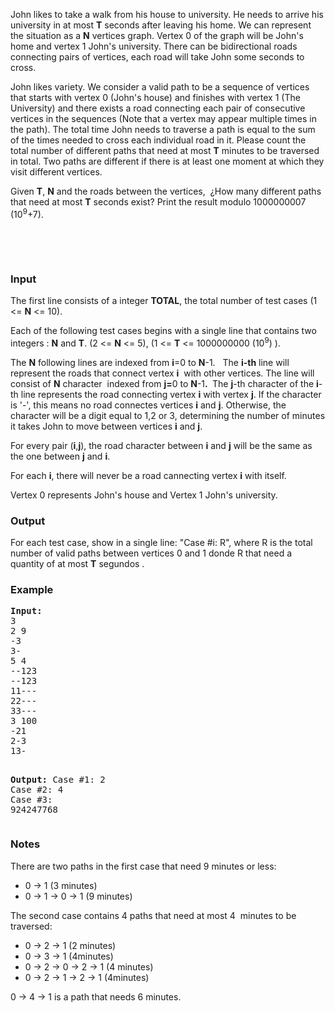 <p>John likes to take a walk from his house to university. He needs to arrive his university in at most <strong>T</strong> seconds after leaving his home. We can represent the situation as a <strong>N</strong> vertices graph. Vertex 0 of the graph will be John's home and vertex 1 John's university. There can be bidirectional roads connecting pairs of vertices, each road will take John some seconds to cross.</p>
<p>John likes variety. We consider a valid path to be a sequence of vertices that starts with vertex 0 (John's house) and finishes with vertex 1 (The University) and there exists a road connecting each pair of consecutive vertices in the sequences (Note that a vertex may appear multiple times in the path). The total time John needs to traverse a path is equal to the sum of the times needed to cross each individual road in it. Please count the total number of different paths that need at most <strong>T</strong> minutes to be traversed in total. Two paths are different if there is at least one moment at which they visit different vertices.</p>
<p>Given <strong>T</strong>, <strong>N</strong> and the roads between the vertices,&nbsp; ¿How many different paths that need at most <strong>T</strong> seconds exist? Print the result modulo 1000000007&nbsp; (10<sup>9</sup>+7).</p>
<p>&nbsp;</p>
<p>&nbsp;</p>
<h3>Input</h3>
<p>The first line consists of a integer <strong>TOTAL</strong>, the total number of test cases (1 &lt;= <strong>N</strong> &lt;= 10).</p>
<p>Each of the following test cases begins with a single line that contains two integers : <strong>N</strong> and <strong>T</strong>. (2 &lt;= <strong>N</strong> &lt;= 5), (1 &lt;= <strong>T</strong> &lt;= 1000000000 (10<sup>9</sup>) ).</p>
<p>The <strong>N</strong> following lines are indexed from <strong>i</strong>=0 to <strong>N</strong>-1. &nbsp; The <strong>i-th</strong> line will represent the roads that connect vertex <strong>i</strong>&nbsp; with other vertices. The line will consist of <strong>N</strong> character&nbsp; indexed from <strong>j=</strong>0 to <strong>N</strong>-1<strong>.&nbsp;</strong> The <strong>j</strong>-th character of the <strong>i</strong>-th line represents the road connecting vertex <strong>i</strong> with vertex <strong>j</strong>. If the character is '-', this means no road connectes vertices <strong>i</strong> and <strong>j</strong>. Otherwise, the character will be a digit equal to 1,2 or 3, determining the number of minutes it takes John to move between vertices <strong>i</strong> and <strong>j</strong>.</p>
<p>For every pair (<strong>i</strong>,<strong>j</strong>), the road character between <strong>i</strong> and <strong>j</strong> will be the same as the one between <strong>j</strong> and <strong>i</strong>.</p>
<p>For each <strong>i</strong>, there will never be a road cannecting vertex <strong>i</strong> with itself.</p>
<p>Vertex 0 represents John's house and Vertex 1 John's university.</p>
<h3>Output</h3>
<p>For each test case, show in a single line: "Case #i: R", where R is the total number of valid paths between vertices 0 and 1 donde R that need a quantity of at most <strong>T</strong> segundos .</p>
<h3>Example</h3>
<pre><strong>Input:</strong>
3<br>2 9<br>-3<br>3-<br>5 4<br>--123<br>--123<br>11---<br>22---<br>33---<br>3 100<br>-21<br>2-3<br>13-

<strong>Output:</strong>
Case #1: 2<br>Case #2: 4<br>Case #3: 924247768
</pre>
<h3>Notes</h3>
<p>There are two paths in the first case that need 9 minutes or less:</p>
<ul>
<li>0 -&gt; 1 (3 minutes)</li>
<li>0 -&gt; 1 -&gt; 0 -&gt; 1 (9 minutes)</li>
</ul>
<p>The second case contains 4 paths that need at most 4&nbsp; minutes to be traversed:</p>
<ul>
<li>0 -&gt; 2 -&gt; 1 (2 minutes)</li>
<li>0 -&gt; 3 -&gt; 1 (4minutes)</li>
<li>0 -&gt; 2 -&gt; 0 -&gt; 2 -&gt; 1 (4 minutes)</li>
<li>0 -&gt; 2 -&gt; 1 -&gt; 2 -&gt; 1 (4minutes)</li>
</ul>
<p>0 -&gt; 4 -&gt; 1 is a path that needs 6 minutes.</p>
<p>&nbsp;</p>